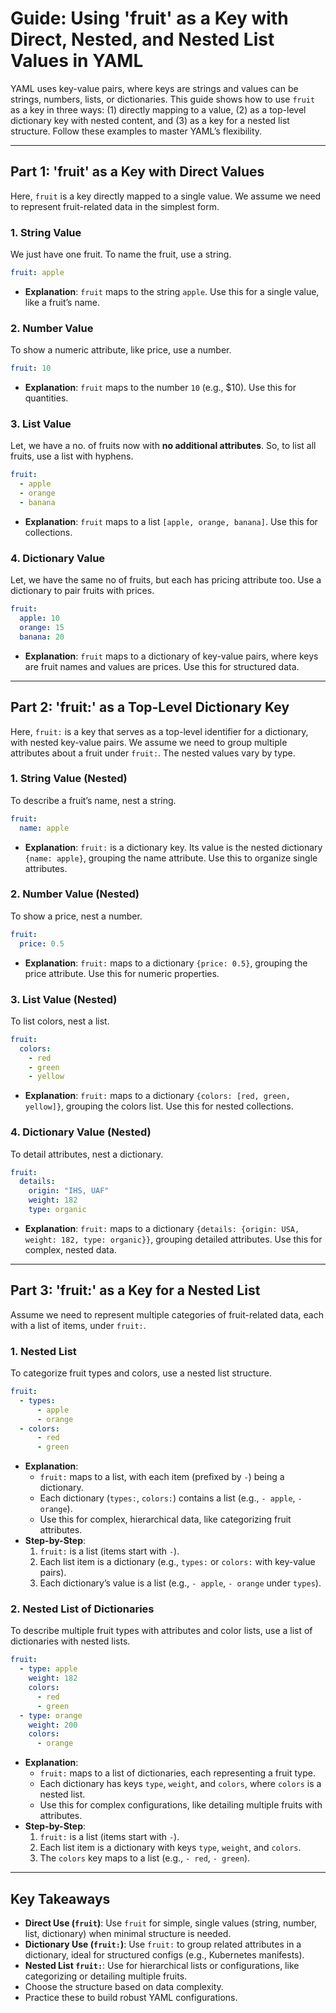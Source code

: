 # Guide: Using 'fruit' as a Key with Direct, Nested, and Nested List Values in YAML

YAML uses key-value pairs, where keys are strings and values can be strings, numbers, lists, or dictionaries. This guide shows how to use `fruit` as a key in three ways: (1) directly mapping to a value, (2) as a top-level dictionary key with nested content, and (3) as a key for a nested list structure. Follow these examples to master YAML’s flexibility.

---

## Part 1: 'fruit' as a Key with Direct Values
Here, `fruit` is a key directly mapped to a single value. We assume we need to represent fruit-related data in the simplest form.

### 1. String Value
We just have one fruit. To name the fruit, use a string.
```yaml
fruit: apple
```
- **Explanation**: `fruit` maps to the string `apple`. Use this for a single value, like a fruit’s name.

### 2. Number Value
To show a numeric attribute, like price, use a number.
```yaml
fruit: 10
```
- **Explanation**: `fruit` maps to the number `10` (e.g., $10). Use this for quantities.

### 3. List Value
Let, we have a no. of fruits now with **no additional attributes**. So, to list all fruits, use a list with hyphens.
```yaml
fruit:
  - apple
  - orange
  - banana
```
- **Explanation**: `fruit` maps to a list `[apple, orange, banana]`. Use this for collections.

### 4. Dictionary Value
Let, we have the same no of fruits, but each has pricing attribute too. Use a dictionary to pair fruits with prices.
```yaml
fruit:
  apple: 10
  orange: 15
  banana: 20
```
- **Explanation**: `fruit` maps to a dictionary of key-value pairs, where keys are fruit names and values are prices. Use this for structured data.

---

## Part 2: 'fruit:' as a Top-Level Dictionary Key
Here, `fruit:` is a key that serves as a top-level identifier for a dictionary, with nested key-value pairs. We assume we need to group multiple attributes about a fruit under `fruit:`. The nested values vary by type.

### 1. String Value (Nested)
To describe a fruit’s name, nest a string.
```yaml
fruit:
  name: apple
```
- **Explanation**: `fruit:` is a dictionary key. Its value is the nested dictionary `{name: apple}`, grouping the name attribute. Use this to organize single attributes.

### 2. Number Value (Nested)
To show a price, nest a number.
```yaml
fruit:
  price: 0.5
```
- **Explanation**: `fruit:` maps to a dictionary `{price: 0.5}`, grouping the price attribute. Use this for numeric properties.

### 3. List Value (Nested)
To list colors, nest a list.
```yaml
fruit:
  colors:
    - red
    - green
    - yellow
```
- **Explanation**: `fruit:` maps to a dictionary `{colors: [red, green, yellow]}`, grouping the colors list. Use this for nested collections.

### 4. Dictionary Value (Nested)
To detail attributes, nest a dictionary.
```yaml
fruit:
  details:
    origin: "IHS, UAF"
    weight: 182
    type: organic
```
- **Explanation**: `fruit:` maps to a dictionary `{details: {origin: USA, weight: 182, type: organic}}`, grouping detailed attributes. Use this for complex, nested data.

---

## Part 3: 'fruit:' as a Key for a Nested List
Assume we need to represent multiple categories of fruit-related data, each with a list of items, under `fruit:`.

### 1. Nested List
To categorize fruit types and colors, use a nested list structure.
```yaml
fruit:
  - types:
      - apple
      - orange
  - colors:
      - red
      - green
```
- **Explanation**: 
  - `fruit:` maps to a list, with each item (prefixed by `-`) being a dictionary.
  - Each dictionary (`types:`, `colors:`) contains a list (e.g., `- apple`, `- orange`).
  - Use this for complex, hierarchical data, like categorizing fruit attributes.
- **Step-by-Step**:
  1. `fruit:` is a list (items start with `-`).
  2. Each list item is a dictionary (e.g., `types:` or `colors:` with key-value pairs).
  3. Each dictionary’s value is a list (e.g., `- apple`, `- orange` under `types`).


### 2. Nested List of Dictionaries
To describe multiple fruit types with attributes and color lists, use a list of dictionaries with nested lists.
```yaml
fruit:
  - type: apple
    weight: 182
    colors:
      - red
      - green
  - type: orange
    weight: 200
    colors:
      - orange
```
- **Explanation**:
  - `fruit:` maps to a list of dictionaries, each representing a fruit type.
  - Each dictionary has keys `type`, `weight`, and `colors`, where `colors` is a nested list.
  - Use this for complex configurations, like detailing multiple fruits with attributes.
- **Step-by-Step**:
  1. `fruit:` is a list (items start with `-`).
  2. Each list item is a dictionary with keys `type`, `weight`, and `colors`.
  3. The `colors` key maps to a list (e.g., `- red`, `- green`).

---

## Key Takeaways
- **Direct Use (`fruit`)**: Use `fruit` for simple, single values (string, number, list, dictionary) when minimal structure is needed.
- **Dictionary Use (`fruit:`)**: Use `fruit:` to group related attributes in a dictionary, ideal for structured configs (e.g., Kubernetes manifests).
- **Nested List `fruit:`**: Use for hierarchical lists or configurations, like categorizing or detailing multiple fruits.
- Choose the structure based on data complexity.
- Practice these to build robust YAML configurations.
